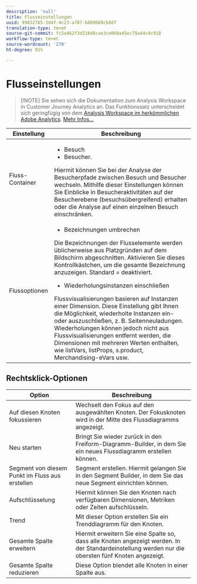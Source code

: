 ```yaml
---
description: 'null'
title: Flusseinstellungen
uuid: 99822765-1d4f-4c23-a787-b089089cb8d7
translation-type: tm+mt
source-git-commit: fc5a462f3d216d8cae3ce060a45ec79a44c4c918
workflow-type: tm+mt
source-wordcount: '270'
ht-degree: 91%

---
```



# Flusseinstellungen

>[!NOTE] Sie sehen sich die Dokumentation zum Analysis Workspace in Customer Journey Analytics an. Das Funktionssatz unterscheidet sich geringfügig von dem [Analysis Workspace im herkömmlichen Adobe Analytics](https://docs.adobe.com/content/help/de-DE/analytics/analyze/analysis-workspace/home.html). [Mehr Infos...](/help/getting-started/cja-aa.md)

| Einstellung | Beschreibung |
|--- |--- |
| Fluss-Container | <ul><li>Besuch</li><li>Besucher.</li></ul> Hiermit können Sie bei der Analyse der Besucherpfade zwischen Besuch und Besucher wechseln. Mithilfe dieser Einstellungen können Sie Einblicke in Besucheraktivitäten auf der Besucherebene (besuchsübergreifend) erhalten oder die Analyse auf einen einzelnen Besuch einschränken. |
| Flussoptionen | <ul><li>Bezeichnungen umbrechen</li></ul> Die Bezeichnungen der Flusselemente werden üblicherweise aus Platzgründen auf dem Bildschirm abgeschnitten. Aktivieren Sie dieses Kontrollkästchen, um die gesamte Bezeichnung anzuzeigen.  Standard = deaktiviert.<ul><li>Wiederholungsinstanzen einschließen</li></ul> Flussvisualisierungen basieren auf Instanzen einer Dimension. Diese Einstellung gibt Ihnen die Möglichkeit, wiederholte Instanzen ein- oder auszuschließen, z. B. Seitenneuladungen. Wiederholungen können jedoch nicht aus Flussvisualisierungen entfernt werden, die Dimensionen mit mehreren Werten enthalten, wie listVars, listProps, s.product, Merchandising-eVars usw. |

## Rechtsklick-Optionen

| Option | Beschreibung |
|--- |--- |
| Auf diesen Knoten fokussieren | Wechselt den Fokus auf den ausgewählten Knoten. Der Fokusknoten wird in der Mitte des Flussdiagramms angezeigt. |
| Neu starten | Bringt Sie wieder zurück in den Freiform-Diagramm-Builder, in dem Sie ein neues Flussdiagramm erstellen können. |
| Segment von diesem Punkt im Fluss aus erstellen | Segment erstellen. Hiermit gelangen Sie in den Segment Builder, in dem Sie das neue Segment einrichten können. |
| Aufschlüsselung | Hiermit können Sie den Knoten nach verfügbaren Dimensionen, Metriken oder Zeiten aufschlüsseln. |
| Trend | Mit dieser Option erstellen Sie ein Trenddiagramm für den Knoten. |
| Gesamte Spalte erweitern | Hiermit erweitern Sie eine Spalte so, dass alle Knoten angezeigt werden. In der Standardeinstellung werden nur die obersten fünf Knoten angezeigt. |
| Gesamte Spalte reduzieren | Diese Option blendet alle Knoten in einer Spalte aus. |

